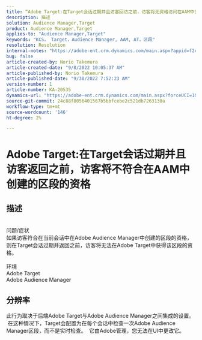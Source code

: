 ```yaml
---
title: “Adobe Target:在Target会话过期并且访客回访之前，访客将无资格访问在AAM中创建的区段”
description: 描述
solution: Audience Manager,Target
product: Audience Manager,Target
applies-to: "Audience Manager,Target"
keywords: "KCS， Target，Audience Manager, AAM, AT，区段"
resolution: Resolution
internal-notes: "https://adobe-ent.crm.dynamics.com/main.aspx?appid=f2e74f34-7119-ea11-a811-000d3a5936c5&forceUCI=1&newWindow=true&pagetype=entityrecord&etn=knowledgearticle&id=45e8e885-2b47-e911-a952-000d3a34ebb5"
bug: false
article-created-by: Norio Takemura
article-created-date: "9/8/2022 10:05:37 AM"
article-published-by: Norio Takemura
article-published-date: "9/30/2022 7:52:23 AM"
version-number: 1
article-number: KA-20535
dynamics-url: "https://adobe-ent.crm.dynamics.com/main.aspx?forceUCI=1&pagetype=entityrecord&etn=knowledgearticle&id=59671ac2-5d2f-ed11-9db1-002248086d3d"
source-git-commit: 24c88f8056401567b5bbfcebe2c521db7263130a
workflow-type: tm+mt
source-wordcount: '146'
ht-degree: 2%

---
```


# Adobe Target:在Target会话过期并且访客返回之前，访客将不符合在AAM中创建的区段的资格

## 描述

<br>问题/症状<br>如果访客符合在当前会话中在Adobe Audience Manager中创建的区段的资格，则在Target会话过期并返回之前，访客将无法在Adobe Target中获得该区段的资格。<br><br>环境<br>Adobe Target
<br>Adobe Audience Manager

## 分辨率


此行为取决于后端Adobe Target与Adobe Audience Manager之间集成的设置。  在这种情况下，Target会配置为在每个会话中检查一次Adobe Audience Manager区段，而不是实时检查。  它由Adobe管理，您无法在UI中更改它。
